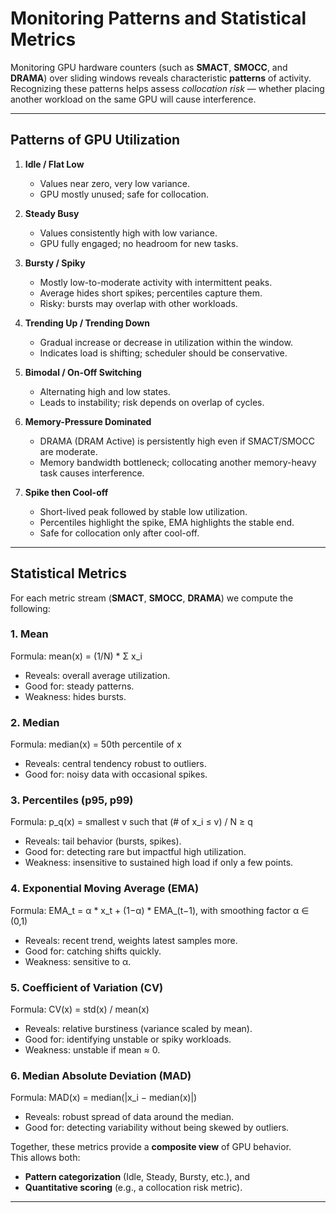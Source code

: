 # Monitoring Patterns and Statistical Metrics

Monitoring GPU hardware counters (such as **SMACT**, **SMOCC**, and **DRAMA**) over sliding windows reveals characteristic **patterns** of activity.  
Recognizing these patterns helps assess *collocation risk* — whether placing another workload on the same GPU will cause interference.

---

## Patterns of GPU Utilization

1. **Idle / Flat Low**  
   - Values near zero, very low variance.  
   - GPU mostly unused; safe for collocation.

2. **Steady Busy**  
   - Values consistently high with low variance.  
   - GPU fully engaged; no headroom for new tasks.

3. **Bursty / Spiky**  
   - Mostly low-to-moderate activity with intermittent peaks.  
   - Average hides short spikes; percentiles capture them.  
   - Risky: bursts may overlap with other workloads.

4. **Trending Up / Trending Down**  
   - Gradual increase or decrease in utilization within the window.  
   - Indicates load is shifting; scheduler should be conservative.  

5. **Bimodal / On-Off Switching**  
   - Alternating high and low states.  
   - Leads to instability; risk depends on overlap of cycles.  

6. **Memory-Pressure Dominated**  
   - DRAMA (DRAM Active) is persistently high even if SMACT/SMOCC are moderate.  
   - Memory bandwidth bottleneck; collocating another memory-heavy task causes interference.  

7. **Spike then Cool-off**  
   - Short-lived peak followed by stable low utilization.  
   - Percentiles highlight the spike, EMA highlights the stable end.  
   - Safe for collocation only after cool-off.

---
## Statistical Metrics

For each metric stream (**SMACT**, **SMOCC**, **DRAMA**) we compute the following:

### 1. Mean
Formula: mean(x) = (1/N) * Σ x_i  
- Reveals: overall average utilization.  
- Good for: steady patterns.  
- Weakness: hides bursts.

### 2. Median
Formula: median(x) = 50th percentile of x  
- Reveals: central tendency robust to outliers.  
- Good for: noisy data with occasional spikes.

### 3. Percentiles (p95, p99)
Formula: p_q(x) = smallest v such that (# of x_i ≤ v) / N ≥ q  
- Reveals: tail behavior (bursts, spikes).  
- Good for: detecting rare but impactful high utilization.  
- Weakness: insensitive to sustained high load if only a few points.

### 4. Exponential Moving Average (EMA)
Formula: EMA_t = α * x_t + (1−α) * EMA_(t−1), with smoothing factor α ∈ (0,1)  
- Reveals: recent trend, weights latest samples more.  
- Good for: catching shifts quickly.  
- Weakness: sensitive to α.

### 5. Coefficient of Variation (CV)
Formula: CV(x) = std(x) / mean(x)  
- Reveals: relative burstiness (variance scaled by mean).  
- Good for: identifying unstable or spiky workloads.  
- Weakness: unstable if mean ≈ 0.

### 6. Median Absolute Deviation (MAD)
Formula: MAD(x) = median(|x_i − median(x)|)  
- Reveals: robust spread of data around the median.  
- Good for: detecting variability without being skewed by outliers.


Together, these metrics provide a **composite view** of GPU behavior.  
This allows both:
- **Pattern categorization** (Idle, Steady, Bursty, etc.), and  
- **Quantitative scoring** (e.g., a collocation risk metric).  

---
